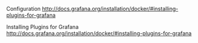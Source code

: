 Configuration
http://docs.grafana.org/installation/docker/#installing-plugins-for-grafana


Installing Plugins for Grafana
http://docs.grafana.org/installation/docker/#installing-plugins-for-grafana